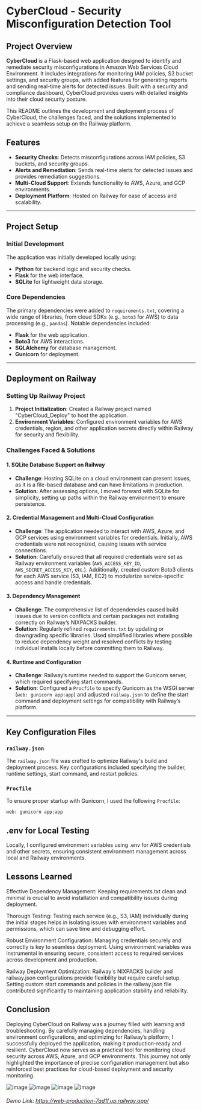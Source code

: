 # CyberCloud - Security Misconfiguration Detection Tool

## Project Overview

**CyberCloud** is a Flask-based web application designed to identify and remediate security misconfigurations in Amazon Web Services Cloud Environment. It includes integrations for monitoring IAM policies, S3 bucket settings, and security groups, with added features for generating reports and sending real-time alerts for detected issues. Built with a security and compliance dashboard, CyberCloud provides users with detailed insights into their cloud security posture.

This README outlines the development and deployment process of CyberCloud, the challenges faced, and the solutions implemented to achieve a seamless setup on the Railway platform.

## Features

- **Security Checks**: Detects misconfigurations across IAM policies, S3 buckets, and security groups.
- **Alerts and Remediation**: Sends real-time alerts for detected issues and provides remediation suggestions.
- **Multi-Cloud Support**: Extends functionality to AWS, Azure, and GCP environments.
- **Deployment Platform**: Hosted on Railway for ease of access and scalability.

---

## Project Setup

### Initial Development

The application was initially developed locally using:
- **Python** for backend logic and security checks.
- **Flask** for the web interface.
- **SQLite** for lightweight data storage.

### Core Dependencies
The primary dependencies were added to `requirements.txt`, covering a wide range of libraries, from cloud SDKs (e.g., `boto3` for AWS) to data processing (e.g., `pandas`). Notable dependencies included:
  - **Flask** for the web application.
  - **Boto3** for AWS interactions.
  - **SQLAlchemy** for database management.
  - **Gunicorn** for deployment.

---

## Deployment on Railway

### Setting Up Railway Project

1. **Project Initialization**: Created a Railway project named "CyberCloud_Deploy" to host the application.
2. **Environment Variables**: Configured environment variables for AWS credentials, region, and other application secrets directly within Railway for security and flexibility.

### Challenges Faced & Solutions

#### 1. SQLite Database Support on Railway
   - **Challenge**: Hosting SQLite on a cloud environment can present issues, as it is a file-based database and can have limitations in production.
   - **Solution**: After assessing options, I moved forward with SQLite for simplicity, setting up paths within the Railway environment to ensure persistence.

#### 2. Credential Management and Multi-Cloud Configuration
   - **Challenge**: The application needed to interact with AWS, Azure, and GCP services using environment variables for credentials. Initially, AWS credentials were not recognized, causing issues with service connections.
   - **Solution**: Carefully ensured that all required credentials were set as Railway environment variables (`AWS_ACCESS_KEY_ID`, `AWS_SECRET_ACCESS_KEY`, etc.). Additionally, created custom Boto3 clients for each AWS service (S3, IAM, EC2) to modularize service-specific access and handle credentials.

#### 3. Dependency Management
   - **Challenge**: The comprehensive list of dependencies caused build issues due to version conflicts and certain packages not installing correctly on Railway’s NIXPACKS builder.
   - **Solution**: Regularly refined `requirements.txt` by updating or downgrading specific libraries. Used simplified libraries where possible to reduce dependency weight and resolved conflicts by testing individual installs locally before committing them to Railway.

#### 4. Runtime and Configuration
   - **Challenge**: Railway’s runtime needed to support the Gunicorn server, which required specifying start commands.
   - **Solution**: Configured a `Procfile` to specify Gunicorn as the WSGI server (`web: gunicorn app:app`) and adjusted `railway.json` to define the start command and deployment settings for compatibility with Railway’s platform.

---

## Key Configuration Files

### `railway.json`
The `railway.json` file was crafted to optimize Railway's build and deployment process. Key configurations included specifying the builder, runtime settings, start command, and restart policies.

### `Procfile`
To ensure proper startup with Gunicorn, I used the following `Procfile`:

```plaintext
web: gunicorn app:app
```

## .env for Local Testing
Locally, I configured environment variables using .env for AWS credentials and other secrets, ensuring consistent environment management across local and Railway environments.

## Lessons Learned
Effective Dependency Management: Keeping requirements.txt clean and minimal is crucial to avoid installation and compatibility issues during deployment.

Thorough Testing: Testing each service (e.g., S3, IAM) individually during the initial stages helps in isolating issues with environment variables and permissions, which can save time and debugging effort.

Robust Environment Configuration: Managing credentials securely and correctly is key to seamless deployment. Using environment variables was instrumental in ensuring secure, consistent access to required services across development and production.

Railway Deployment Optimization: Railway's NIXPACKS builder and railway.json configurations provide flexibility but require careful setup. Setting custom start commands and policies in the railway.json file contributed significantly to maintaining application stability and reliability.

## Conclusion
Deploying CyberCloud on Railway was a journey filled with learning and troubleshooting. By carefully managing dependencies, handling environment configurations, and optimizing for Railway’s platform, I successfully deployed the application, making it production-ready and resilient. CyberCloud now serves as a practical tool for monitoring cloud security across AWS, Azure, and GCP environments.
This journey not only highlighted the importance of precise configuration management but also reinforced best practices for cloud-based deployment and security monitoring.

![image](https://github.com/user-attachments/assets/78998cdd-4f27-49c5-a8ca-347b6d92f6ad)
![image](https://github.com/user-attachments/assets/eac94239-0ea9-4d6d-9176-afeb4a93596d)
![image](https://github.com/user-attachments/assets/17b2a190-17f6-4da3-93c3-44fd8e508c84)
![image](https://github.com/user-attachments/assets/8dc1ad0b-411a-40ed-b7be-ce1fcb73e7c5)

###### Demo Link: https://web-production-7ad1f.up.railway.app/
